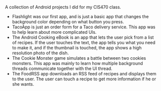 A collection of Android projects I did for my CIS470 class.

* Flashlight was our first app, and is just a basic app that changes the background color depending on what button you press.
* TacoApp is just an order form for a Taco delivery service. This app was to help learn about more complicated UIs.
* The Android Cooking eBook is an app that lets the user pick from a list of recipes. If the user touches the text, the app tells you what you need to make it, and if the thumbnail is touched, the app shows a high resolution photo of the dish.
* The Cookie Monster game simulates a battle between two cookies monsters. This app was mainly to learn how multiple background threads communicate together with the UI thread.
* The FoodRSS app downloads an RSS feed of recipes and displays them to the user. The user can touch a recipe to get more information if he or she wants.
